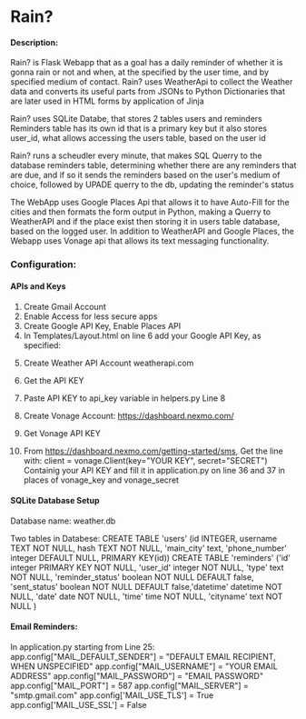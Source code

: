 # Rain?

#### Description:
Rain? is Flask Webapp that as a goal has a daily reminder of whether it is gonna rain or not and when, at the specified by the user time, and by specified medium of contact.
Rain? uses WeatherApi to collect the Weather data and converts its useful parts from JSONs to Python Dictionaries that are later used in HTML forms by application of Jinja

Rain? uses SQLite Databe, that stores 2 tables users and reminders
Reminders table has its own id that is a primary key but it also stores user_id, what allows accessing the users table, based on the user id

Rain? runs a scheudler every minute, that makes SQL Querry to the database reminders table, determining whether there are any reminders that are due, and if so
it sends the reminders based on the user's medium of choice, followed by UPADE querry to the db, updating the reminder's status

The WebApp uses Google Places Api that allows it to have Auto-Fill for the cities and then formats the form output in Python, making a Querry to WeatherAPI and if the place
exist then storing it in users table database, based on the logged user.
In addition to WeatherAPI and Google Places, the Webapp uses Vonage api that allows its text messaging functionality.

### Configuration:

#### APIs and Keys
1. Create Gmail Account
2. Enable Access for less secure apps
3. Create Google API Key, Enable Places API
4. In Templates/Layout.html on line 6 add your Google API Key, as specified:
<script src="https://maps.googleapis.com/maps/api/js?key=PLACE_FOR_YOUR_API_KEY&libraries=places"></script>

5. Create Weather API Account weatherapi.com
6. Get the API KEY
7. Paste API KEY to api_key variable in helpers.py Line 8

8. Create Vonage Account: https://dashboard.nexmo.com/
9. Get Vonage API KEY
10. From https://dashboard.nexmo.com/getting-started/sms, Get the line with:
client = vonage.Client(key="YOUR KEY", secret="SECRET")
Containig your API KEY and fill it in application.py on line 36 and 37 in places of vonage_key and vonage_secret

#### SQLite Database Setup
Database name: weather.db

Two tables in Databese:
CREATE TABLE 'users' (id INTEGER, username TEXT NOT NULL, hash TEXT NOT NULL, 'main_city' text, 'phone_number' integer DEFAULT NULL, PRIMARY KEY(id))
CREATE TABLE 'reminders' ('id' integer PRIMARY KEY NOT NULL, 'user_id' integer NOT NULL, 'type' text NOT NULL, 'reminder_status' boolean NOT NULL DEFAULT false, 'sent_status' boolean NOT NULL DEFAULT false,'datetime' datetime NOT NULL, 'date' date NOT NULL, 'time' time NOT NULL, 'cityname' text NOT NULL )

#### Email Reminders:
In application.py starting from Line 25:
app.config["MAIL_DEFAULT_SENDER"] = "DEFAULT EMAIL RECIPIENT, WHEN UNSPECIFIED"
app.config["MAIL_USERNAME"] = "YOUR EMAIL ADDRESS"
app.config["MAIL_PASSWORD"] = "EMAIL PASSWORD"
app.config["MAIL_PORT"] = 587
app.config["MAIL_SERVER"] = "smtp.gmail.com"
app.config['MAIL_USE_TLS'] = True
app.config['MAIL_USE_SSL'] = False

